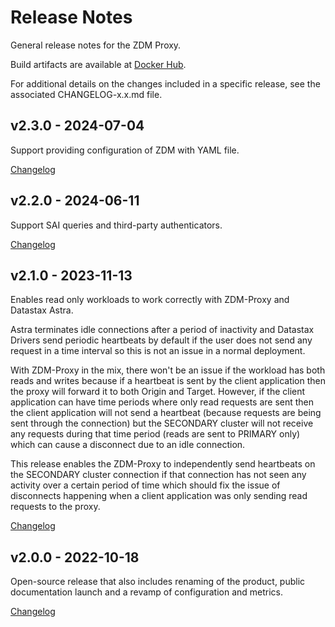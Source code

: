 # Release Notes

General release notes for the ZDM Proxy.

Build artifacts are available at [Docker Hub](https://hub.docker.com/repository/docker/datastax/zdm-proxy).

For additional details on the changes included in a specific release, see the associated CHANGELOG-x.x.md file.

## v2.3.0 - 2024-07-04

Support providing configuration of ZDM with YAML file.

[Changelog](CHANGELOG/CHANGELOG-2.3.md#v230---2024-07-04)

## v2.2.0 - 2024-06-11

Support SAI queries and third-party authenticators.

[Changelog](CHANGELOG/CHANGELOG-2.2.md#v220---2024-06-11)

## v2.1.0 - 2023-11-13

Enables read only workloads to work correctly with ZDM-Proxy and Datastax Astra. 

Astra terminates idle connections after a period of inactivity and Datastax Drivers send periodic heartbeats by default if the user does not send any request in a time interval so this is not an issue in a normal deployment. 

With ZDM-Proxy in the mix, there won't be an issue if the workload has both reads and writes because if a heartbeat is sent by the client application then the proxy will forward it to both Origin and Target. However, if the client application can have time periods where only read requests are sent then the client application will not send a heartbeat (because requests are being sent through the connection) but the SECONDARY cluster will not receive any requests during that time period (reads are sent to PRIMARY only) which can cause a disconnect due to an idle connection.

This release enables the ZDM-Proxy to independently send heartbeats on the SECONDARY cluster connection if that connection has not seen any activity over a certain period of time which should fix the issue of disconnects happening when a client application was only sending read requests to the proxy.

[Changelog](CHANGELOG/CHANGELOG-2.1.md#v210---2023-11-13)

## v2.0.0 - 2022-10-18

Open-source release that also includes renaming of the product, public documentation launch and a revamp of configuration and metrics.

[Changelog](CHANGELOG/CHANGELOG-2.0.md#v200---2022-10-18)